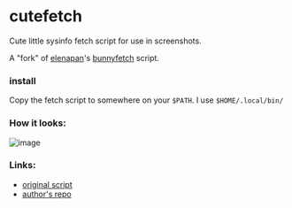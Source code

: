 # cutefetch
Cute little sysinfo fetch script for use in screenshots.

A "fork" of [elenapan](https://github.com/elenapan)'s [bunnyfetch](https://github.com/elenapan/dotfiles/blob/master/bin/bunnyfetch) script.

### install
Copy the fetch script to somewhere on your `$PATH`.
I use `$HOME/.local/bin/`

### How it looks:
![image](https://user-images.githubusercontent.com/50134239/106631109-a1e44400-65a6-11eb-9a66-b094904f46bd.png)

### Links:
- [original script](https://github.com/elenapan/dotfiles/blob/master/bin/bunnyfetch)
- [author's repo](https://github.com/elenapan/dotfiles/)
